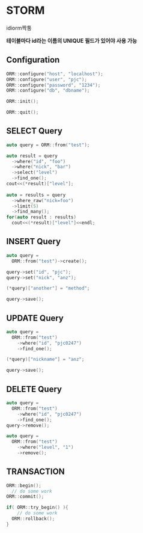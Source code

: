 STORM
===

idiorm짝퉁

__테이블마다 id라는 이름의 UNIQUE 필드가 있어야 사용 가능__

Configuration
----
```C++
ORM::configure("host", "localhost");
ORM::configure("user", "pjc");
ORM::configure("password", "1234");
ORM::configure("db", "dbname");

ORM::init();

ORM::quit();
```

SELECT Query
----
```C++
auto query = ORM::from("test");

auto result = query
  ->where("id", "foo")
  ->where("nick", "bar")
  ->select("level")
  ->find_one();
cout<<(*result)["level"];
  
auto = results = query
  ->where_raw("nick=foo")
  ->limit(5)
  ->find_many();
for(auto result : results)
  cout<<(*result)["level"]<<endl;
```

INSERT Query
----

```C++
auto query =
  ORM::from("test")->create();

query->set("id", "pjc");
query->set("nick", "anz");

(*query)["another"] = "method";

query->save();
```

UPDATE Query
----

```C++
auto query =
  ORM::from("test")
    ->where("id", "pjc0247")
    ->find_one();

(*query)["nickname"] = "anz";

query->save();
```

DELETE Query
----

```C++
auto query =
  ORM::from("test")
    ->where("id", "pjc0247")
    ->find_one();
query->remove();

auto query = 
  ORM::from("test")
    ->where("level", "1")
    ->remove();
```

TRANSACTION
----
```C++
ORM::begin();
  // do some work
ORM::commit();

if( ORM::try_begin() ){
    // do some work
  ORM::rollback();
}
```

